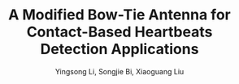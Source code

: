 ---
type: conference
title: A Modified Bow-Tie Antenna for Contact-Based Heartbeats Detection Applications
author: Yingsong Li, Songjie Bi, Xiaoguang Liu
journal: 2017 IEEE International Symposium on Antennas and Propagation and USNC-URSI Radio Science Meeting
volume: 
number: 
year: 2017
month: 
doi: 
pages:
publisher:
booktitle: 
note: Accepted
sort_key: 201707
bib_key: sbi2017
topic:
---